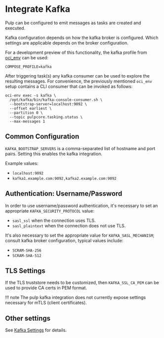 # Integrate Kafka

Pulp can be configured to emit messages as tasks are created and executed.

Kafka configuration depends on how the kafka broker is configured. Which settings are applicable depends on the broker
configuration.

For a development preview of this functionality, the kafka profile from
[oci_env](https://github.com/pulp/oci_env/pull/159) can be used:

```
COMPOSE_PROFILE=kafka
```

After triggering task(s) any kafka consumer can be used to explore the resulting messages. 
For convenience, the previously mentioned `oci_env` setup contains a CLI consumer that can be invoked as follows:

```shell
oci-env exec -s kafka \
  /opt/kafka/bin/kafka-console-consumer.sh \
  --bootstrap-server=localhost:9092 \
  --offset earliest \
  --partition 0 \
  --topic pulpcore.tasking.status \
  --max-messages 1
```

## Common Configuration

`KAFKA_BOOTSTRAP_SERVERS` is a comma-separated list of hostname and port pairs. Setting this enables the kafka
integration.

Example values:

- `localhost:9092`
- `kafka1.example.com:9092,kafka2.example.com:9092`
 
## Authentication: Username/Password

In order to use username/password authentication, it's necessary to set an appropriate `KAFKA_SECURITY_PROTOCOL` value:

- `sasl_ssl` when the connection uses TLS. 
- `sasl_plaintext` when the connection does not use TLS.

It's also necessary to set the appropriate value for `KAFKA_SASL_MECHANISM`; consult kafka broker configuration, typical
values include:

- `SCRAM-SHA-256`
- `SCRAM-SHA-512`

## TLS Settings

If the TLS truststore needs to be customized, then `KAFKA_SSL_CA_PEM` can be used to provide CA certs in PEM format.

!!! note
    The pulp kafka integration does not currently expose settings necessary for mTLS (client certificates).

## Other settings

See [Kafka Settings](../reference/settings.md#kafka-settings) for details.